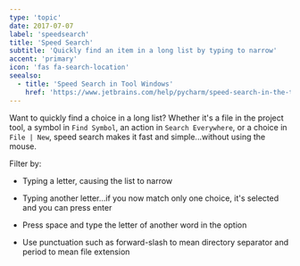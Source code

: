 ```yaml
---
type: 'topic'
date: 2017-07-07
label: 'speedsearch'
title: 'Speed Search'
subtitle: 'Quickly find an item in a long list by typing to narrow'
accent: 'primary'
icon: 'fas fa-search-location'
seealso:
  - title: 'Speed Search in Tool Windows'
    href: 'https://www.jetbrains.com/help/pycharm/speed-search-in-the-tool-windows.html'    
---
```


Want to quickly find a choice in a long list? Whether it's a file in the 
project tool, a symbol in `Find Symbol`, an action in `Search Everywhere`, 
or a choice in `File | New`, speed search makes it fast and simple...without 
using the mouse.

Filter by:

- Typing a letter, causing the list to narrow

- Typing another letter...if you now match only one choice, it's selected 
and you can press enter

- Press space and type the letter of another word in the option

- Use punctuation such as forward-slash to mean directory separator and 
period to mean file extension